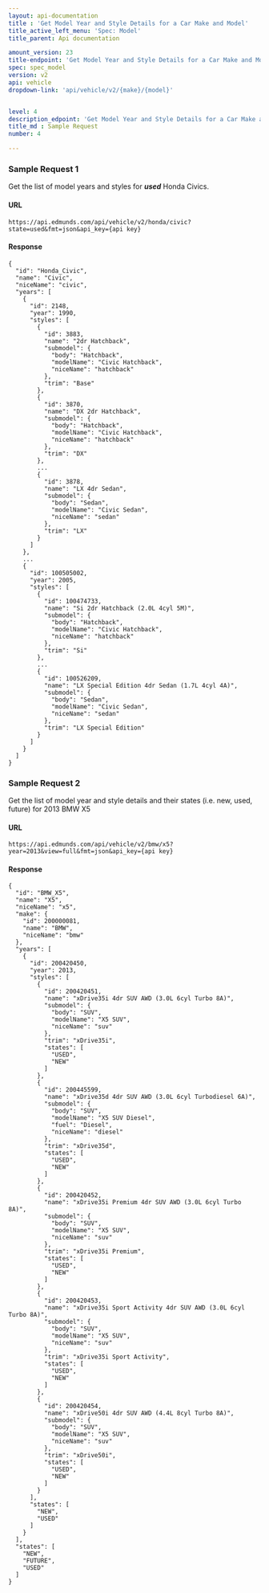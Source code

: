 ```yaml
---
layout: api-documentation
title : 'Get Model Year and Style Details for a Car Make and Model'
title_active_left_menu: 'Spec: Model'
title_parent: Api documentation

amount_version: 23
title-endpoint: 'Get Model Year and Style Details for a Car Make and Model'
spec: spec_model
version: v2
api: vehicle
dropdown-link: 'api/vehicle/v2/{make}/{model}'


level: 4
description_edpoint: 'Get Model Year and Style Details for a Car Make and Model'
title_md : Sample Request
number: 4

---
```


### Sample Request 1

Get the list of model years and styles for ***used*** Honda Civics.

#### URL

	https://api.edmunds.com/api/vehicle/v2/honda/civic?state=used&fmt=json&api_key={api key}
	
#### Response

	{
	  "id": "Honda_Civic",
	  "name": "Civic",
	  "niceName": "civic",
	  "years": [
	    {
	      "id": 2148,
	      "year": 1990,
	      "styles": [
	        {
	          "id": 3883,
	          "name": "2dr Hatchback",
	          "submodel": {
	            "body": "Hatchback",
	            "modelName": "Civic Hatchback",
	            "niceName": "hatchback"
	          },
	          "trim": "Base"
	        },
	        {
	          "id": 3870,
	          "name": "DX 2dr Hatchback",
	          "submodel": {
	            "body": "Hatchback",
	            "modelName": "Civic Hatchback",
	            "niceName": "hatchback"
	          },
	          "trim": "DX"
	        },
	        ...
	        {
	          "id": 3878,
	          "name": "LX 4dr Sedan",
	          "submodel": {
	            "body": "Sedan",
	            "modelName": "Civic Sedan",
	            "niceName": "sedan"
	          },
	          "trim": "LX"
	        }
	      ]
	    },
	    ...
	    {
	      "id": 100505002,
	      "year": 2005,
	      "styles": [
	        {
	          "id": 100474733,
	          "name": "Si 2dr Hatchback (2.0L 4cyl 5M)",
	          "submodel": {
	            "body": "Hatchback",
	            "modelName": "Civic Hatchback",
	            "niceName": "hatchback"
	          },
	          "trim": "Si"
	        },
	        ...
	        {
	          "id": 100526209,
	          "name": "LX Special Edition 4dr Sedan (1.7L 4cyl 4A)",
	          "submodel": {
	            "body": "Sedan",
	            "modelName": "Civic Sedan",
	            "niceName": "sedan"
	          },
	          "trim": "LX Special Edition"
	        }
	      ]
	    }
	  ]
	}
	
### Sample Request 2

Get the list of model year and style details and their states (i.e. new, used, future) for 2013 BMW X5

#### URL

	https://api.edmunds.com/api/vehicle/v2/bmw/x5?year=2013&view=full&fmt=json&api_key={api key}

#### Response

	{
	  "id": "BMW_X5",
	  "name": "X5",
	  "niceName": "x5",
	  "make": {
	    "id": 200000081,
	    "name": "BMW",
	    "niceName": "bmw"
	  },
	  "years": [
	    {
	      "id": 200420450,
	      "year": 2013,
	      "styles": [
	        {
	          "id": 200420451,
	          "name": "xDrive35i 4dr SUV AWD (3.0L 6cyl Turbo 8A)",
	          "submodel": {
	            "body": "SUV",
	            "modelName": "X5 SUV",
	            "niceName": "suv"
	          },
	          "trim": "xDrive35i",
	          "states": [
	            "USED", 
	            "NEW"
	          ]
	        },
	        {
	          "id": 200445599,
	          "name": "xDrive35d 4dr SUV AWD (3.0L 6cyl Turbodiesel 6A)",
	          "submodel": {
	            "body": "SUV",
	            "modelName": "X5 SUV Diesel",
	            "fuel": "Diesel",
	            "niceName": "diesel"
	          },
	          "trim": "xDrive35d",
	          "states": [
	            "USED", 
	            "NEW"
	          ]
	        },
	        {
	          "id": 200420452,
	          "name": "xDrive35i Premium 4dr SUV AWD (3.0L 6cyl Turbo 8A)",
	          "submodel": {
	            "body": "SUV",
	            "modelName": "X5 SUV",
	            "niceName": "suv"
	          },
	          "trim": "xDrive35i Premium",
	          "states": [
	            "USED", 
	            "NEW"
	          ]
	        },
	        {
	          "id": 200420453,
	          "name": "xDrive35i Sport Activity 4dr SUV AWD (3.0L 6cyl Turbo 8A)",
	          "submodel": {
	            "body": "SUV",
	            "modelName": "X5 SUV",
	            "niceName": "suv"
	          },
	          "trim": "xDrive35i Sport Activity",
	          "states": [
	            "USED", 
	            "NEW"
	          ]
	        },
	        {
	          "id": 200420454,
	          "name": "xDrive50i 4dr SUV AWD (4.4L 8cyl Turbo 8A)",
	          "submodel": {
	            "body": "SUV",
	            "modelName": "X5 SUV",
	            "niceName": "suv"
	          },
	          "trim": "xDrive50i",
	          "states": [
	            "USED", 
	            "NEW"
	          ]
	        }
	      ],
	      "states": [
	        "NEW",
	        "USED"
	      ]
	    }
	  ],
	  "states": [
	    "NEW",
	    "FUTURE",
	    "USED"
	  ]
	}